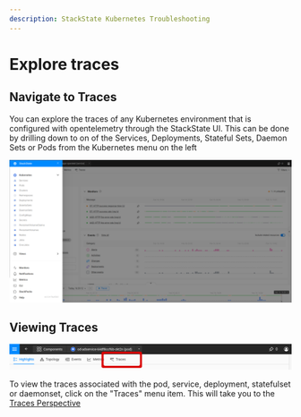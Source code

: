 ```yaml
---
description: StackState Kubernetes Troubleshooting
---
```


# Explore traces

## Navigate to Traces

You can explore the traces of any Kubernetes environment that is configured with opentelemetry through the StackState UI.
This can be done by drilling down to on of the Services, Deployments, Stateful Sets, Daemon Sets or Pods from the Kubernetes menu on the left

![Kubernetes Paradigms Menu](../../.gitbook/assets/k8s/k8s-menu.png)

## Viewing Traces

![Pod Menu Traces](../../.gitbook/assets/k8s/k8s-pod-view-menu.png)

To view the traces associated with the pod, service, deployment, statefulset or daemonset, click on the "Traces" menu item.
This will take you to the [Traces Perspective](../../use/views/k8s-traces-perspective.md)

